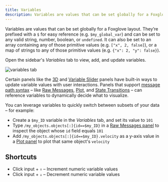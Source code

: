 ```yaml
---
title: Variables
description: Variables are values that can be set globally for a Foxglove layout.
---
```


Variables are values that can be set globally for a Foxglove layout. They’re prefixed with a `$` for easy reference (e.g. `$my_global_var`) and can be set to any valid string, number, boolean, or `undefined`. It can also be set to an array containing any of those primitive values (e.g. `["x", 2, false]`), or a map of strings to any of those primitive values (e.g. `{"x": 2, "y": false}`).

Open the sidebar's _Variables_ tab to view, add, and update variables.

![variables tab](/img/docs/app-concepts/variables/tab.webp)

Certain panels like the [3D](/docs/studio/panels/3d) and [Variable Slider](/docs/studio/panels/variable-slider) panels have built-in ways to update variable values with user interactions. Panels that support [message path syntax](/docs/studio/app-concepts/message-path-syntax) – like [Raw Messages](/docs/studio/panels/raw-messages), [Plot](/docs/studio/panels/plot), and [State Transitions](/docs/studio/panels/state-transitions) – can reference variables to dynamically decide what to visualize.

You can leverage variables to quickly switch between subsets of your data – for example:

- Create a `$my_ID` variable in the _Variables_ tab, and set its value to `101`
- Type `/my_objects.objects[:]{id==$my_ID}` in a [Raw Messages panel](/docs/studio/panels/raw-messages) to inspect the object whose `id` field equals `101`
- Add `/my_objects.objects[:]{id==$my_ID}.velocity` as a y-axis value in a [Plot panel](/docs/studio/panels/plot) to plot that same object's `velocity`

## Shortcuts

- Click input + `↑` – Increment numeric variable values
- Click input + `↓` – Decrement numeric variable values
